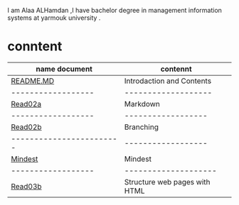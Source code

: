I am Alaa  ALHamdan ,I have bachelor degree in management information systems at yarmouk university .

# conntent
| name document | contennt |
|---------------|-----------|
| [README.MD](https://ala2hamdan.github.io/reading-notes/)| Introdaction and Contents|
|------------------|-------------------|
| [Read02a](https://ala2hamdan.github.io/reading-notes/read02a) | Markdown |
|------------------|------------------|
| [Read02b](https://ala2hamdan.github.io/reading-notes/read02b) | Branching |
| ------------------------|------------------|
| [Mindest](https://ala2hamdan.github.io/reading-notes/mindest) | Mindest |
|------------------|--------------------|
| [Read03b](https://ala2hamdan.github.io/reading-notes/Read03b) | Structure web pages with HTML |